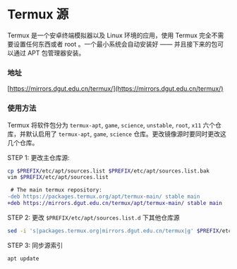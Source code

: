 # Termux 源

Termux 是一个安卓终端模拟器以及 Linux 环境的应用，使用 Termux 完全不需要设置任何东西或者 root 。一个最小系统会自动安装好 —— 并且接下来的包可以通过 APT 包管理器安装。

### 地址 

[https://mirrors.dgut.edu.cn/termux/](https://mirrors.dgut.edu.cn/termux/)

### 使用方法

Termux 将软件包分为 `termux-apt`, `game`, `science`, `unstable`, `root`, `x11` 六个仓库，并默认启用了 `termux-apt`, `game`, `science` 仓库。更改镜像源时要同时更改这几个仓库。

STEP 1: 更改主仓库源: 

```bash
cp $PREFIX/etc/apt/sources.list $PREFIX/etc/apt/sources.list.bak
vim $PREFIX/etc/apt/sources.list
```

```diff
 # The main termux repository:
-deb https://packages.termux.org/apt/termux-main/ stable main
+deb https://mirrors.dgut.edu.cn/termux/apt/termux-main/ stable main
```

STEP 2: 更改 `$PREFIX/etc/apt/sources.list.d` 下其他仓库源

```bash
sed -i 's|packages.termux.org|mirrors.dgut.edu.cn/termux|g' $PREFIX/etc/apt/sources.list.d/*.list
```

STEP 3: 同步源索引

```bash
apt update
```
